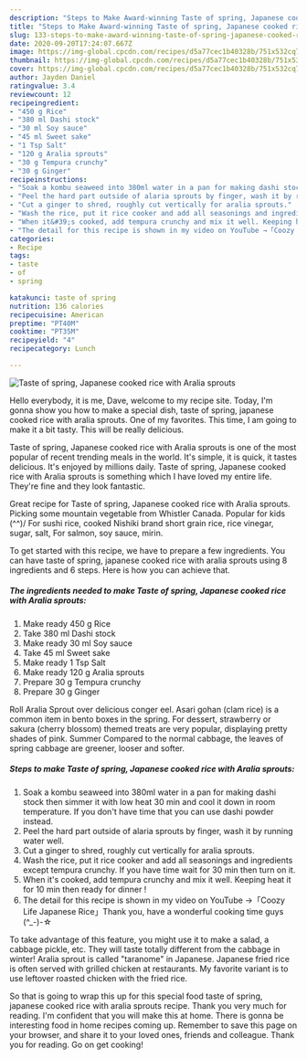 ```yaml
---
description: "Steps to Make Award-winning Taste of spring, Japanese cooked rice with Aralia sprouts"
title: "Steps to Make Award-winning Taste of spring, Japanese cooked rice with Aralia sprouts"
slug: 133-steps-to-make-award-winning-taste-of-spring-japanese-cooked-rice-with-aralia-sprouts
date: 2020-09-20T17:24:07.667Z
image: https://img-global.cpcdn.com/recipes/d5a77cec1b40328b/751x532cq70/taste-of-spring-japanese-cooked-rice-with-aralia-sprouts-recipe-main-photo.jpg
thumbnail: https://img-global.cpcdn.com/recipes/d5a77cec1b40328b/751x532cq70/taste-of-spring-japanese-cooked-rice-with-aralia-sprouts-recipe-main-photo.jpg
cover: https://img-global.cpcdn.com/recipes/d5a77cec1b40328b/751x532cq70/taste-of-spring-japanese-cooked-rice-with-aralia-sprouts-recipe-main-photo.jpg
author: Jayden Daniel
ratingvalue: 3.4
reviewcount: 12
recipeingredient:
- "450 g Rice"
- "380 ml Dashi stock"
- "30 ml Soy sauce"
- "45 ml Sweet sake"
- "1 Tsp Salt"
- "120 g Aralia sprouts"
- "30 g Tempura crunchy"
- "30 g Ginger"
recipeinstructions:
- "Soak a kombu seaweed into 380ml water in a pan for making dashi stock then simmer it with low heat 30 min and cool it down in room temperature. If you don&#39;t have time that you can use dashi powder instead."
- "Peel the hard part outside of alaria sprouts by finger, wash it by running water well."
- "Cut a ginger to shred, roughly cut vertically for aralia sprouts."
- "Wash the rice, put it rice cooker and add all seasonings and ingredients except tempura crunchy. If you have time wait for 30 min then turn on it."
- "When it&#39;s cooked, add tempura crunchy and mix it well. Keeping heat it for 10 min then ready for dinner !"
- "The detail for this recipe is shown in my video on YouTube →「Coozy Life Japanese Rice」Thank you, have a wonderful cooking time guys (^_-)-☆"
categories:
- Recipe
tags:
- taste
- of
- spring

katakunci: taste of spring 
nutrition: 136 calories
recipecuisine: American
preptime: "PT40M"
cooktime: "PT35M"
recipeyield: "4"
recipecategory: Lunch

---
```



![Taste of spring, Japanese cooked rice with Aralia sprouts](https://img-global.cpcdn.com/recipes/d5a77cec1b40328b/751x532cq70/taste-of-spring-japanese-cooked-rice-with-aralia-sprouts-recipe-main-photo.jpg)

Hello everybody, it is me, Dave, welcome to my recipe site. Today, I'm gonna show you how to make a special dish, taste of spring, japanese cooked rice with aralia sprouts. One of my favorites. This time, I am going to make it a bit tasty. This will be really delicious.

Taste of spring, Japanese cooked rice with Aralia sprouts is one of the most popular of recent trending meals in the world. It's simple, it is quick, it tastes delicious. It's enjoyed by millions daily. Taste of spring, Japanese cooked rice with Aralia sprouts is something which I have loved my entire life. They're fine and they look fantastic.

Great recipe for Taste of spring, Japanese cooked rice with Aralia sprouts. Picking some mountain vegetable from Whistler Canada. Popular for kids (^^)/ For sushi rice, cooked Nishiki brand short grain rice, rice vinegar, sugar, salt, For salmon, soy sauce, mirin.


To get started with this recipe, we have to prepare a few ingredients. You can have taste of spring, japanese cooked rice with aralia sprouts using 8 ingredients and 6 steps. Here is how you can achieve that.

<!--inarticleads1-->

##### The ingredients needed to make Taste of spring, Japanese cooked rice with Aralia sprouts:

1. Make ready 450 g Rice
1. Take 380 ml Dashi stock
1. Make ready 30 ml Soy sauce
1. Take 45 ml Sweet sake
1. Make ready 1 Tsp Salt
1. Make ready 120 g Aralia sprouts
1. Prepare 30 g Tempura crunchy
1. Prepare 30 g Ginger


Roll Aralia Sprout over delicious conger eel. Asari gohan (clam rice) is a common item in bento boxes in the spring. For dessert, strawberry or sakura (cherry blossom) themed treats are very popular, displaying pretty shades of pink. Summer Compared to the normal cabbage, the leaves of spring cabbage are greener, looser and softer. 

<!--inarticleads2-->

##### Steps to make Taste of spring, Japanese cooked rice with Aralia sprouts:

1. Soak a kombu seaweed into 380ml water in a pan for making dashi stock then simmer it with low heat 30 min and cool it down in room temperature. If you don&#39;t have time that you can use dashi powder instead.
1. Peel the hard part outside of alaria sprouts by finger, wash it by running water well.
1. Cut a ginger to shred, roughly cut vertically for aralia sprouts.
1. Wash the rice, put it rice cooker and add all seasonings and ingredients except tempura crunchy. If you have time wait for 30 min then turn on it.
1. When it&#39;s cooked, add tempura crunchy and mix it well. Keeping heat it for 10 min then ready for dinner !
1. The detail for this recipe is shown in my video on YouTube →「Coozy Life Japanese Rice」Thank you, have a wonderful cooking time guys (^_-)-☆


To take advantage of this feature, you might use it to make a salad, a cabbage pickle, etc. They will taste totally different from the cabbage in winter! Aralia sprout is called &#34;taranome&#34; in Japanese. Japanese fried rice is often served with grilled chicken at restaurants. My favorite variant is to use leftover roasted chicken with the fried rice. 

So that is going to wrap this up for this special food taste of spring, japanese cooked rice with aralia sprouts recipe. Thank you very much for reading. I'm confident that you will make this at home. There is gonna be interesting food in home recipes coming up. Remember to save this page on your browser, and share it to your loved ones, friends and colleague. Thank you for reading. Go on get cooking!
